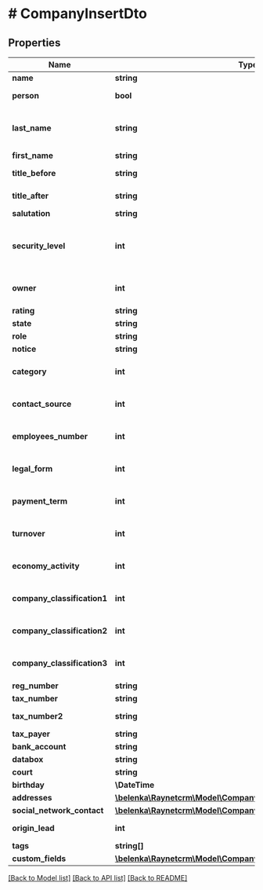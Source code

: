 # # CompanyInsertDto

## Properties

Name | Type | Description | Notes
------------ | ------------- | ------------- | -------------
**name** | **string** | [Název] |
**person** | **bool** | [Jedná se o fyzickou osobu] | [optional]
**last_name** | **string** | [Příjmení fyzické osoby] - povinný v případě, že je aktivní příznak &#39;Jedná se o fyzickou osobu&#39; | [optional]
**first_name** | **string** | [Jméno fyzické osoby] | [optional]
**title_before** | **string** | [Titul před jménem fyzické osoby] | [optional]
**title_after** | **string** | [Titul za jménem fyzické osoby] | [optional]
**salutation** | **string** | [Oslovení] | [optional]
**security_level** | **int** | [Bezpečnostní úroveň] ID bezpečnostní úrovně. Pokud není vyplněna je nastavena výchozí bezpečnostní skupina. | [optional]
**owner** | **int** | [Vlastník] ID kontaktní osoby, která je zároveň uživatelem | [optional]
**rating** | **string** | [Rating] |
**state** | **string** | [Stav] |
**role** | **string** | [Vztah] |
**notice** | **string** | [Poznámka ke klientovi] | [optional]
**category** | **int** | [Kategorie] ID záznamu z číselníku CompanyCategory | [optional]
**contact_source** | **int** | [Zdroj kontaktu] ID záznamu z číselníku ContactSource | [optional]
**employees_number** | **int** | [Zaměstnanců] ID záznamu z číselníku EmployeesNumber | [optional]
**legal_form** | **int** | [Právní forma] ID záznamu z číselníku LegalForm | [optional]
**payment_term** | **int** | [Platbní podmínky] ID záznamu z číselníku PaymentTerm | [optional]
**turnover** | **int** | [Obrat] ID záznamu z číselníku CompanyTurnover | [optional]
**economy_activity** | **int** | [Obor] ID záznamu z číselníku EconomyActivity | [optional]
**company_classification1** | **int** | [Klasifikace 1]ID záznamu z číselníku CompanyClassification1 | [optional]
**company_classification2** | **int** | [Klasifikace 2] ID záznamu z číselníku CompanyClassification2 | [optional]
**company_classification3** | **int** | [Klasifikace 3] ID záznamu z číselníku CompanyClassification3 | [optional]
**reg_number** | **string** | [IČ] | [optional]
**tax_number** | **string** | [DIČ] | [optional]
**tax_number2** | **string** | [IČ DPH] Pro slovenské klienty | [optional]
**tax_payer** | **string** | [Plátce DPH] | [optional]
**bank_account** | **string** | [Bankovní spojení] | [optional]
**databox** | **string** | [Datová schránka] | [optional]
**court** | **string** | [Spisová značka] | [optional]
**birthday** | **\DateTime** | [Narozeniny/Výročí] | [optional]
**addresses** | [**\belenka\Raynetcrm\Model\CompanyInsertDtoAddressesInner[]**](CompanyInsertDtoAddressesInner.md) |  | [optional]
**social_network_contact** | [**\belenka\Raynetcrm\Model\CompanyInsertDtoSocialNetworkContact**](CompanyInsertDtoSocialNetworkContact.md) |  | [optional]
**origin_lead** | **int** | [Lead] ID leadu, ze kterého klient vznikl | [optional]
**tags** | **string[]** |  | [optional]
**custom_fields** | [**\belenka\Raynetcrm\Model\CompanyInsertDtoCustomFields**](CompanyInsertDtoCustomFields.md) |  | [optional]

[[Back to Model list]](../../README.md#models) [[Back to API list]](../../README.md#endpoints) [[Back to README]](../../README.md)
